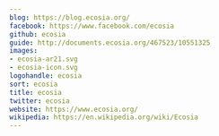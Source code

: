 ```yaml
---
blog: https://blog.ecosia.org/
facebook: https://www.facebook.com/ecosia
github: ecosia
guide: http://documents.ecosia.org/467523/10551325
images:
- ecosia-ar21.svg
- ecosia-icon.svg
logohandle: ecosia
sort: ecosia
title: ecosia
twitter: ecosia
website: https://www.ecosia.org/
wikipedia: https://en.wikipedia.org/wiki/Ecosia
---
```

